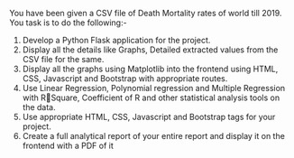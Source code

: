 You have been given a CSV file of Death Mortality rates of world till 2019. You task is 
to do the following:-
1) Develop a Python Flask application for the project.
2) Display all the details like Graphs, Detailed extracted values from the CSV file 
for the same.
3) Display all the graphs using Matplotlib into the frontend using HTML, CSS, 
Javascript and Bootstrap with appropriate routes.
4) Use Linear Regression, Polynomial regression and Multiple Regression with RSquare, Coefficient of R and other statistical analysis tools on the data.
5) Use appropriate HTML, CSS, Javascript and Bootstrap tags for your project.
6) Create a full analytical report of your entire report and display it on the frontend 
with a PDF of it
